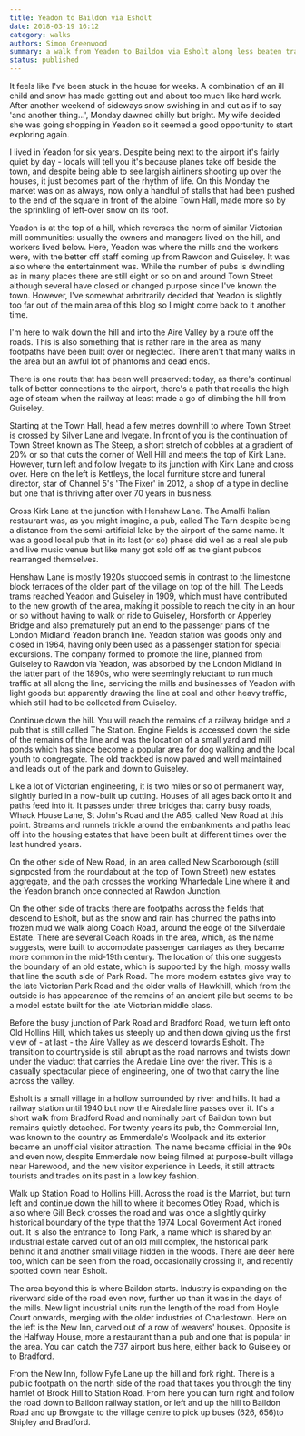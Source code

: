 ```yaml
---
title: Yeadon to Baildon via Esholt
date: 2018-03-19 16:12
category: walks
authors: Simon Greenwood
summary: a walk from Yeadon to Baildon via Esholt along less beaten tracks
status: published
---
```


It feels like I've been stuck in the house for weeks. A combination of an ill child and snow has made getting out and about too much like hard work. After another weekend of sideways snow swishing in and out as if to say 'and another thing...', Monday dawned chilly but bright. My wife decided she was going shopping in Yeadon so it seemed a good opportunity to start exploring again.

I lived in Yeadon for six years. Despite being next to the airport it's fairly quiet by day - locals will tell you it's because planes take off beside the town, and despite being able to see largish airliners shooting up over the houses, it just becomes part of the rhythm of life. On this Monday the market was on as always, now only a handful of stalls that had been pushed to the end of the square in front of the alpine Town Hall, made more so by the sprinkling of left-over snow on its roof.

Yeadon is at the top of a hill, which reverses the norm of similar Victorian mill communities: usually the owners and managers lived on the hill, and workers lived below. Here, Yeadon was where the mills and the workers were, with the better off staff coming up from Rawdon and Guiseley. It was also where the entertainment was. While the number of pubs is dwindling as in many places there are still eight or so on and around Town Street although several have closed or changed purpose since I've known the town. However, I've somewhat arbritrarily decided that Yeadon is slightly too far out of the main area of this blog so I might come back to it another time.

I'm here to walk down the hill and into the Aire Valley by a route off the roads. This is also something that is rather rare in the area as many footpaths have been built over or neglected. There aren't that many walks in the area but an awful lot of phantoms and dead ends.

There is one route that has been well preserved: today, as there's continual talk of better connections to the airport, there's a path that recalls the high age of steam when the railway at least made a go of climbing the hill from Guiseley.

Starting at the Town Hall, head a few metres downhill to where Town Street is crossed by Silver Lane and Ivegate. In front of you is the continuation of Town Street known as The Steep, a short stretch of cobbles at a gradient of 20% or so that cuts the corner of Well Hill and meets the top of Kirk Lane. However, turn left and follow Ivegate to its junction with Kirk Lane and cross over. Here on the left is Kettleys, the local furniture store and funeral director, star of Channel 5's 'The Fixer' in 2012, a shop of a type in decline but one that is thriving after over 70 years in business.

Cross Kirk Lane at the junction with Henshaw Lane. The Amalfi Italian restaurant was, as you might imagine, a pub, called The Tarn despite being a distance from the semi-artificial lake by the airport of the same name. It was a good local pub that in its last (or so) phase did well as a real ale pub and live music venue but like many got sold off as the giant pubcos rearranged themselves.

Henshaw Lane is mostly 1920s stuccoed semis in contrast to the limestone block terraces of the older part of the village on top of the hill. The Leeds trams reached Yeadon and Guiseley in 1909, which must have contributed to the new growth of the area, making it possible to reach the city in an hour or so without having to walk or ride to Guiseley, Horsforth or Apperley Bridge and also prematurely put an end to the passenger plans of the London Midland Yeadon branch line. Yeadon station was goods only and closed in 1964, having only been used as a passenger station for special excursions. The company formed to promote the line, planned from Guiseley to Rawdon via Yeadon, was absorbed by the London Midland in the latter part of the 1890s, who were seemingly reluctant to run much traffic at all along the line, servicing the mills and businesses of Yeadon with light goods but apparently drawing the line at coal and other heavy traffic, which still had to be collected from Guiseley.

Continue down the hill. You will reach the remains of a railway bridge and a pub that is still called The Station. Engine Fields is accessed down the side of the remains of the line and was the location of a small yard and mill ponds which has since become a popular area for dog walking and the local youth to congregate. The old trackbed is now paved and well maintained and leads out of the park and down to Guiseley.

Like a lot of Victorian engineering, it is two miles or so of permanent way, slightly buried in a now-built up cutting. Houses of all ages back onto it and paths feed into it. It passes under three bridges that carry busy roads, Whack House Lane, St John's Road and the A65, called New Road at this point. Streams and runnels trickle around the embankments and paths lead off into the housing estates that have been built at different times over the last hundred years.

On the other side of New Road, in an area called New Scarborough (still signposted from the roundabout at the top of Town Street) new estates aggregate, and the path crosses the working Wharfedale Line where it and the Yeadon branch once connected at Rawdon Junction.

On the other side of tracks there are footpaths across the fields that descend to Esholt, but as the snow and rain has churned the paths into frozen mud we walk along Coach Road, around the edge of the Silverdale Estate. There are several Coach Roads in the area, which, as the name suggests, were built to accomodate passenger carriages as they became more common in the mid-19th century. The location of this one suggests the boundary of an old estate, which is supported by the high, mossy walls that line the south side of Park Road. The  more modern estates give way to the late Victorian Park Road and the older walls of Hawkhill, which from the outside is has appearance of the remains of an ancient pile but seems to be a model estate built for the late Victorian middle class.

Before the busy junction of Park Road and Bradford Road, we turn left onto Old Hollins Hill, which takes us steeply up and then down giving us the first view of - at last - the Aire Valley as we descend towards Esholt. The transition to countryside is still abrupt as the road narrows and twists down under the viaduct that carries the Airedale Line over the river. This is a casually spectacular piece of engineering, one of two that carry the line across the valley.

Esholt is a small village in a hollow surrounded by river and hills. It had a railway station until 1940 but now the Airedale line passes over it. It's a short walk from Bradford Road and nominally part of Baildon town but remains quietly detached. For twenty years its pub, the Commercial Inn, was known to the country as Emmerdale's Woolpack and its exterior became an unofficial visitor attraction. The name became official in the 90s and even now, despite Emmerdale now being filmed at purpose-built village near Harewood, and the new visitor experience in Leeds, it still attracts tourists and trades on its past in a low key fashion.

Walk up Station Road to Hollins Hill. Across the road is the Marriot, but turn left and continue down the hill to where it becomes Otley Road, which is also where Gill Beck crosses the road and was once a slightly quirky historical boundary of the type that the 1974 Local Goverment Act ironed out. It is also the entrance to Tong Park, a name which is shared by an industrial estate carved out of an old mill complex, the historical park behind it and another small village hidden in the woods. There are deer here too, which can be seen from the road, occasionally crossing it, and recently spotted down near Esholt.

The area beyond this is where Baildon starts. Industry is expanding on the riverward side of the road even now, further up than it was in the days of the mills. New light industrial units run the length of the road from Hoyle Court onwards, merging with the older industries of Charlestown. Here on the left is the New Inn, carved out of a row of weavers' houses. Opposite is the Halfway House, more a restaurant than a pub and one that is popular in the area. You can catch the 737 airport bus here, either back to Guiseley or to Bradford.

From the New Inn, follow Fyfe Lane up the hill and fork right. There is a public footpath on the north side of the road that takes you through the tiny hamlet of Brook Hill to Station Road. From here you can turn right and follow the road down to Baildon railway station, or left and up the hill to Baildon Road and up Browgate to the village centre to pick up buses (626, 656)to Shipley and Bradford.
